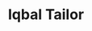---
title: "Iqbal Tailor"
url: /karachi/iqbal-tailor-x326-3g3-street-8-block-n-north-nazimabad-town/
shop: tailor
---